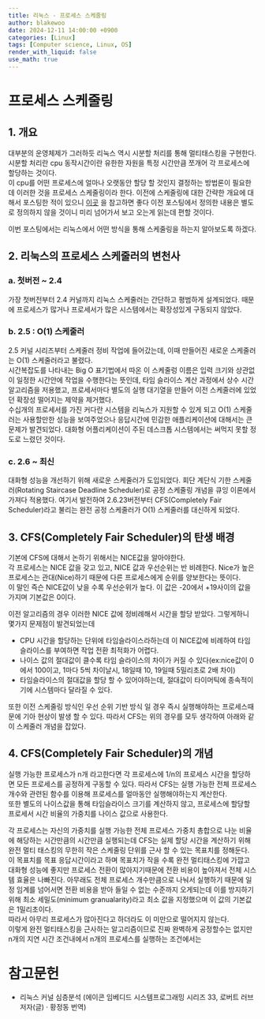 ```yaml
---
title: 리눅스 - 프로세스 스케줄링
author: blakewoo
date: 2024-12-11 14:00:00 +0900
categories: [Linux]
tags: [Computer science, Linux, OS] 
render_with_liquid: false
use_math: true
---
```


# 프로세스 스케줄링
## 1. 개요
대부분의 운영체제가 그러하듯 리눅스 역시 시분할 처리를 통해 멀티태스킹을 구현한다.    
시분할 처리란 cpu 동작시간이란 유한한 자원을 특정 시간만큼 쪼개어 각 프로세스에 할당하는 것이다.    
이 cpu를 어떤 프로세스에 얼마나 오랫동안 할당 할 것인지 결정하는 방법론이 필요한데 이러한 것을 프로세스 스케줄링이라 한다.
이전에 스케줄링에 대한 간략한 개요에 대해서 포스팅한 적이 있으니 [이곳](https://blakewoo.github.io/posts/%EB%A9%80%ED%8B%B0%ED%83%9C%EC%8A%A4%ED%82%B9-2/) 을 참고하면 좋다
이전 포스팅에서 정의한 내용은 별도로 정의하지 않을 것이니 미리 넘어가서 보고 오는게 읽는데 편할 것이다.

이번 포스팅에서는 리눅스에서 어떤 방식을 통해 스케줄링을 하는지 알아보도록 하겠다.

## 2. 리눅스의 프로세스 스케줄러의 변천사

### a. 첫버전 ~ 2.4
가장 첫버전부터 2.4 커널까지 리눅스 스케줄러는 간단하고 평범하게 설계되었다. 때문에 프로세스가 많거나 프로세서가 많은 시스템에서는 확장성있게 구동되지 않았다.

### b. 2.5 : O(1) 스케줄러
2.5 커널 시리즈부터 스케줄러 정비 작업에 들어갔는데, 이때 만들어진 새로운 스케줄러는 O(1) 스케줄러라고 불렸다.    
시간복잡도를 나타내는 Big O 표기법에서 따온 이 스케줄렁 이름은 입력 크기와 상관없이 일정한 시간안에 작업을 수행한다는 뜻인데, 타임 슬라이스 계산 과정에서
상수 시간 알고리즘을 저용했고, 프로세서마다 별도의 실행 대기열을 만들어 이전 스케줄러에 있었던 확장성 떨어지는 제약을 제거했다.   
수십개의 프로세서를 가진 커다란 시스템을 리눅스가 지원할 수 있게 되고 O(1) 스케줄러는 사용할만한 성능을 보여주었으나 응답시간에 민감한 애플리케이션에 대해서는
큰 문제가 발견되었다. 대화형 어플리케이션이 주된 데스크톱 시스템에서는 써먹지 못할 정도로 느렸던 것이다.

### c. 2.6 ~ 최신
대화형 성능을 개선하기 위해 새로운 스케줄러가 도입되었다. 회단 계단식 기한 스케줄러(Rotating Staircase Deadline Scheduler)로 공정 스케줄링 개념을 
큐잉 이론에서 가져다 적용했다. 여기서 발전하여 2.6.23버전부터 CFS(Completely Fair Scheduler)라고 불리는 완전 공정 스케줄러가 O(1) 스케줄러를 대신하게 되었다.

## 3. CFS(Completely Fair Scheduler)의 탄생 배경
기본에 CFS에 대해서 논하기 위해서는 NICE값을 알아야한다.    
각 프로세스는 NICE 값을 갖고 있고, NICE 값과 우선순위는 반 비례한다.
Nice가 높은 프로세스는 관대(Nice)하기 때문에 다른 프로세스에게 순위를 양보한다는 뜻이다.   
이 말인 즉슨 NICE값이 낮을 수록 우선순위가 높다. 이 값은 -20에서 +19사이의 값을 가지며 기본값은 0이다.    

이전 알고리즘의 경우 이러한 NICE 값에 정비례해서 시간을 할당 받았다. 그렇게하니 몇가지 문제점이 발견되었는데
- CPU 시간을 할당하는 단위에 타임슬라이스라하는데 이 NICE값에 비례하여 타임 슬라이스를 부여하면 작업 전환 최적화가 어렵다.
- 나이스 값의 절대값이 클수록 타임 슬라이스의 차이가 커질 수 있다(ex:nice값이 0에서 100이고, 1마다 5씩 차이날시, 18일때 10, 19일때 5밀리초로 2배 차이)
- 타임슬라이스의 절대값을 할당 할 수 있어야하는데, 절대값이 타이머틱에 종속적이기에 시스템마다 달라질 수 있다.

또한 이전 스케줄링 방식인 우선 순위 기반 방식 일 경우 즉시 실행해야하는 프로세스때문에 기아 현상이 발생 할 수 있다.
따라서 CFS는 위의 경우를 모두 생각하여 아래와 같이 스케줄러 개념을 잡았다.

## 4. CFS(Completely Fair Scheduler)의 개념
실행 가능한 프로세스가 n개 라고한다면 각 프로세스에 1/n의 프로세스 시간을 할당하면 모든 프로세스를 공정하게 구동할 수 있다.
따라서 CFS는 실행 가능한 전체 프로세스 개수와 관련된 함수를 이용해 프로세스를 얼마동안 실행해야하는지 계산한다.   
또한 별도의 나이스값을 통해 타임슬라이스 크기를 계산하지 않고, 프로세스에 할당할 프로세서 시간 비율의 가중치를 나이스 값으로 사용한다. 

각 프로세스는 자신의 가중치를 실행 가능한 전체 프로세스 가중치 총합으로 나눈 비율에 해당하는 시간만큼의 시간만큼 실행되는데
CFS는 실제 할당 시간을 계산하기 위해 완전 멀티 태스킹의 무한히 작은 스케줄링 단위를 근사 할 수 있는 목표치를 정해둔다.
이 목표치를 목표 응답시간이라고 하며 목표치가 작을 수록 완전 멀티태스킹에 가깝고 대화형 성능에 좋지만 프로세스 전환이 많아지기때문에
전환 비용이 높아져서 전체 시스템 효율은 나빠진다.
아무래도 전체 프로세스 개수만큼으로 나눠서 실행하기 때문에 일정 임계를 넘어서면 전환 비용을 받아 들일 수 없는 수준까지 오게되는데
이를 방지하기 위해 최소 세밀도(minimum granualarity)라고 최소 값을 지정했으며 이 값의 기본값은 1밀리초이다.   
따라서 아무리 프로세스가 많아진다고 하더라도 이 미만으로 떨어지지 않는다.   
이렇게 완전 멀티태스킹을 근사하는 알고리즘이므로 진짜 완벽하게 공정할수는 없지만 n개의 지연 시간 조건내에서 n개의 프로세스를 실행하는 조건에서는


# 참고문헌
- 리눅스 커널 심층분석 (에이콘 임베디드 시스템프로그래밍 시리즈 33,  로버트 러브 저자(글) · 황정동 번역)
